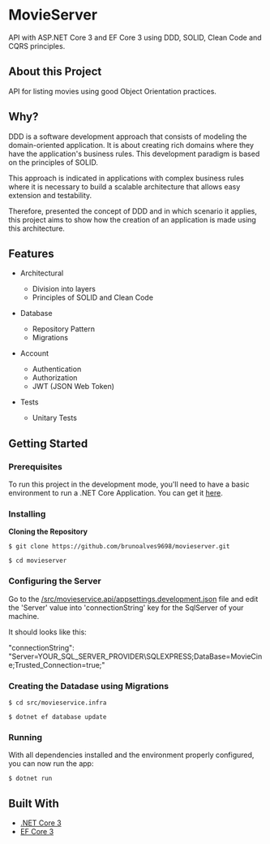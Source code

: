 # MovieServer

API with ASP.NET Core 3 and EF Core 3 using DDD, SOLID, Clean Code and CQRS principles.

## About this Project

API for listing movies using good Object Orientation practices.

## Why?

DDD is a software development approach that consists of modeling the domain-oriented application. It is about creating rich domains where they have the application's business rules. This development paradigm is based on the principles of SOLID.

This approach is indicated in applications with complex business rules where it is necessary to build a scalable architecture that allows easy extension and testability.

Therefore, presented the concept of DDD and in which scenario it applies, this project aims to show how the creation of an application is made using this architecture.

## Features

- Architectural
  - Division into layers
  - Principles of SOLID and Clean Code

- Database
  - Repository Pattern
  - Migrations

- Account
  - Authentication
  - Authorization
  - JWT (JSON Web Token)
  
- Tests
  - Unitary Tests
  
## Getting Started

### Prerequisites

To run this project in the development mode, you'll need to have a basic environment to run a .NET Core Application. You can get it [here](https://dotnet.microsoft.com/download).

### Installing

**Cloning the Repository**

```
$ git clone https://github.com/brunoalves9698/movieserver.git

$ cd movieserver
```
### Configuring the Server

Go to the [/src/movieservice.api/appsettings.development.json](https://github.com/brunoalves9698/MovieServer/blob/master/src/MovieService.Api/appsettings.Development.json) file and edit the 'Server' value into 'connectionString' key for the SqlServer of your machine.

It should looks like this:

"connectionString": "Server=YOUR_SQL_SERVER_PROVIDER\SQLEXPRESS;DataBase=MovieCine;Trusted_Connection=true;"

### Creating the Datadase using Migrations

```
$ cd src/movieservice.infra

$ dotnet ef database update
```

### Running

With all dependencies installed and the environment properly configured, you can now run the app:

```
$ dotnet run
```

## Built With

- [.NET Core 3](https://docs.microsoft.com/pt-br/dotnet/core/)
- [EF Core 3](https://docs.microsoft.com/pt-br/ef/core/get-started/?tabs=netcore-cli)


